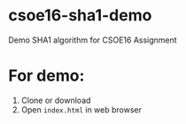 # csoe16-sha1-demo
Demo SHA1 algorithm for CSOE16 Assignment

# For demo:
1. Clone or download 
1. Open `index.html` in web browser
